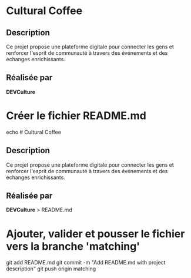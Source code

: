 # Cultural Coffee

## Description

Ce projet propose une plateforme digitale pour connecter les gens et renforcer l'esprit de communauté à travers des événements et des échanges enrichissants.

## Réalisée par

**DEVCulture**
# Créer le fichier README.md
echo # Cultural Coffee

## Description

Ce projet propose une plateforme digitale pour connecter les gens et renforcer l'esprit de communauté à travers des événements et des échanges enrichissants.

## Réalisée par

**DEVCulture** > README.md

# Ajouter, valider et pousser le fichier vers la branche 'matching'
git add README.md
git commit -m "Add README.md with project description"
git push origin matching
